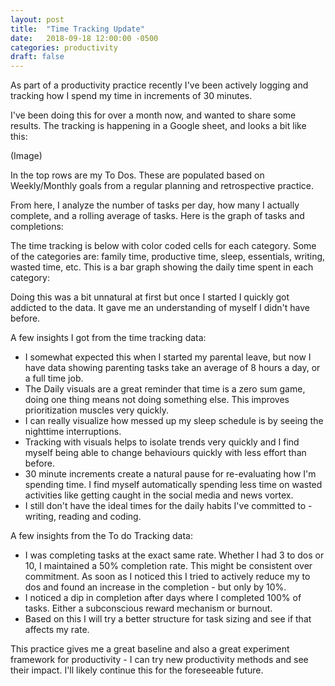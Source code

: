 ```yaml
---
layout: post
title:  "Time Tracking Update"
date:   2018-09-18 12:00:00 -0500
categories: productivity
draft: false
---
```


As part of a productivity practice recently I've been actively logging and tracking how I spend my time in increments of 30 minutes. 

I've been doing this for over a month now, and wanted to share some results. The tracking is happening in a Google sheet, and looks a bit like this:

(Image)

In the top rows are my To Dos. These are populated based on Weekly/Monthly goals from a regular planning and retrospective practice. 

From here, I analyze the number of tasks per day, how many I actually complete, and a rolling average of tasks. Here is the graph of tasks and completions:


The time tracking is below with color coded cells for each category. Some of the categories are: family time, productive time, sleep, essentials, writing, wasted time, etc. This is a bar graph showing the daily time spent in each category:

Doing this was a bit unnatural at first but once I started I quickly got addicted to the data. It gave me an understanding of myself I didn't have before. 

A few insights I got from the time tracking data:
 
* I somewhat expected this when I started my parental leave, but now I have data showing parenting tasks take an average of 8 hours a day, or a full time job.
* The Daily visuals are a great reminder that time is a zero sum game, doing one thing means not doing something else. This improves  prioritization muscles very quickly. 
* I can really visualize how messed up my sleep schedule is by seeing the nighttime interruptions. 
* Tracking with visuals helps to isolate trends very quickly and I find myself being able to change behaviours quickly with less effort than before. 
* 30 minute increments create a natural pause for re-evaluating how I'm spending time. I find myself automatically spending less time on wasted activities like getting caught in the social media and news vortex. 
* I still don't have the ideal times for the daily habits I've committed to - writing, reading and coding.

A few insights from the To do Tracking data:

* I was completing tasks at the exact same rate. Whether I had 3 to dos or 10, I maintained a 50% completion rate. This might be consistent over commitment. As soon as I noticed this I tried to actively reduce my to dos and found an increase in the completion - but only by 10%. 
* I noticed a dip in completion after days where I completed 100% of tasks. Either a subconscious reward mechanism or burnout. 
* Based on this I will try a better structure for task sizing and see if that affects my rate. 

This practice gives me a great baseline and also a great experiment framework for productivity - I can try new productivity methods and see their impact. I'll likely continue this for the foreseeable future. 